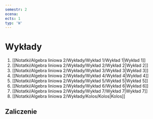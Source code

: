 ```yaml
---
semestr: 2
ocena: 
ects: 1
typ: 'W'
---
```


# Wykłady
1. [[Notatki/Algebra liniowa 2/Wykłady/Wykład 1/Wykład 1|Wykład 1]]
2. [[Notatki/Algebra liniowa 2/Wykłady/Wykład 2/Wykład 2|Wykład 2]]
3. [[Notatki/Algebra liniowa 2/Wykłady/Wykład 3/Wykład 3|Wykład 3]]
4. [[Notatki/Algebra liniowa 2/Wykłady/Wykład 4/Wykład 4|Wykład 4]]
5. [[Notatki/Algebra liniowa 2/Wykłady/Wykład 5/Wykład 5|Wykład 5]]
6. [[Notatki/Algebra liniowa 2/Wykłady/Wykład 6/Wykład 6|Wykład 6]]
7. [[Notatki/Algebra liniowa 2/Wykłady/Wykład 7/Wykład 7|Wykład 7]]
8. [[Notatki/Algebra liniowa 2/Wykłady/Kolos/Kolos|Kolos]]

## Zaliczenie


